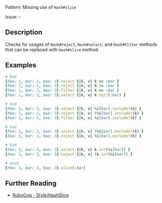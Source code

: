 Pattern: Missing use of `Hash#slice`

Issue: -

## Description

Checks for usages of `Hash#reject`, `Hash#select`, and `Hash#filter` methods that can be replaced with `Hash#slice` method.

## Examples

```ruby
# bad
{foo: 1, bar: 2, baz: 3}.select {|k, v| k == :bar }
{foo: 1, bar: 2, baz: 3}.reject {|k, v| k != :bar }
{foo: 1, bar: 2, baz: 3}.filter {|k, v| k == :bar }
{foo: 1, bar: 2, baz: 3}.select {|k, v| k.eql?(:bar) }

# bad
{foo: 1, bar: 2, baz: 3}.select {|k, v| %i[bar].include?(k) }
{foo: 1, bar: 2, baz: 3}.reject {|k, v| !%i[bar].include?(k) }
{foo: 1, bar: 2, baz: 3}.filter {|k, v| %i[bar].include?(k) }

# bad
{foo: 1, bar: 2, baz: 3}.select {|k, v| !%i[bar].exclude?(k) }
{foo: 1, bar: 2, baz: 3}.reject {|k, v| %i[bar].exclude?(k) }

# bad
{foo: 1, bar: 2, baz: 3}.select {|k, v| k.in?(%i[bar]) }
{foo: 1, bar: 2, baz: 3}.reject {|k, v| !k.in?(%i[bar]) }

# good
{foo: 1, bar: 2, baz: 3}.slice(:bar)
```

## Further Reading

* [RuboCop - Style/HashSlice](https://docs.rubocop.org/rubocop/cops_style.html#stylehashslice)
